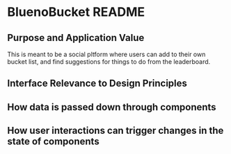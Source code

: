 # BluenoBucket README

## Purpose and Application Value
This is meant to be a social pltform where users can add to their own bucket list, and find suggestions for things to do from the leaderboard.

## Interface Relevance to Design Principles

## How data is passed down through components

## How user interactions can trigger changes in the state of components
